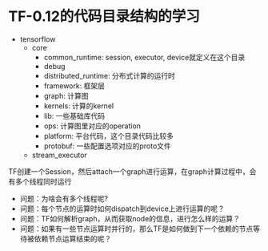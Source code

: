 # TF-0.12的代码目录结构的学习

- tensorflow
  - core
    - common_runtime: session, executor, device就定义在这个目录
    - debug
    - distributed_runtime: 分布式计算的运行时
    - framework: 框架层
    - graph: 计算图
    - kernels: 计算的kernel
    - lib: 一些基础库代码
    - ops: 计算图里对应的operation
    - platform: 平台代码，这个目录代码比较多
    - protobuf: 一些配置选项对应的proto文件
  - stream_executor

TF创建一个Session，然后attach一个graph进行运算，在graph计算过程中，会有多个线程同时运行
- 问题：为啥会有多个线程呢?
- 问题：每个节点的运算时如何dispatch到device上进行运算的呢？
- 问题：TF如何解析graph，从而获取node的信息，进行怎么样的运算？
- 问题：如果有一些节点运算时并行的，那么TF是如何做到下一个依赖的节点等待被依赖节点运算结束的呢？
